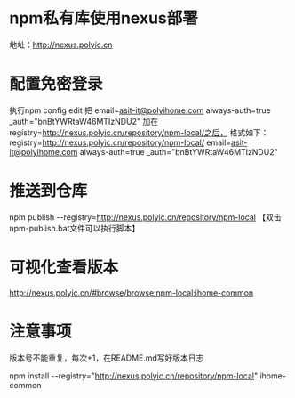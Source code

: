 # npm私有库使用nexus部署
地址：http://nexus.polyic.cn

# 配置免密登录
执行npm config edit
把
email=asit-it@polyihome.com
always-auth=true
_auth="bnBtYWRtaW46MTIzNDU2"
加在registry=http://nexus.polyic.cn/repository/npm-local/之后，
格式如下：
registry=http://nexus.polyic.cn/repository/npm-local/
email=asit-it@polyihome.com
always-auth=true
_auth="bnBtYWRtaW46MTIzNDU2"


# 推送到仓库
npm publish  --registry=http://nexus.polyic.cn/repository/npm-local
【双击npm-publish.bat文件可以执行脚本】


# 可视化查看版本
http://nexus.polyic.cn/#browse/browse:npm-local:ihome-common


# 注意事项
版本号不能重复，每次+1，在README.md写好版本日志

npm install --registry="http://nexus.polyic.cn/repository/npm-local"  ihome-common